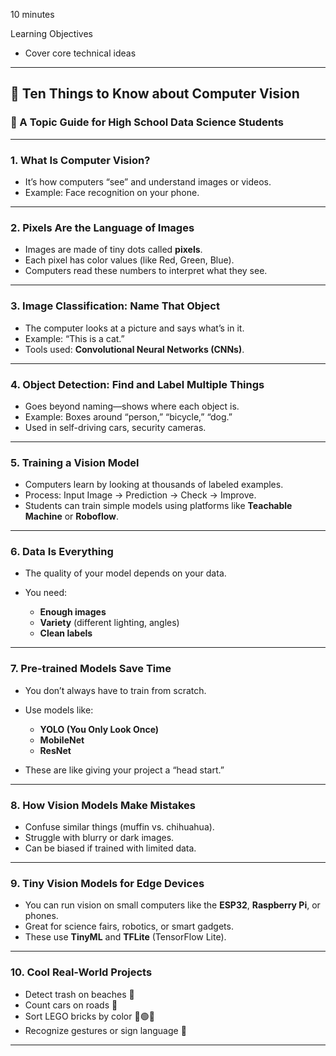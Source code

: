 10 minutes

Learning Objectives
- Cover core technical ideas

---


## 🧠 Ten Things to Know about Computer Vision

### 📸 A Topic Guide for High School Data Science Students

---

### 1. **What Is Computer Vision?**

* It’s how computers “see” and understand images or videos.
* Example: Face recognition on your phone.

---

### 2. **Pixels Are the Language of Images**

* Images are made of tiny dots called **pixels**.
* Each pixel has color values (like Red, Green, Blue).
* Computers read these numbers to interpret what they see.

---

### 3. **Image Classification: Name That Object**

* The computer looks at a picture and says what’s in it.
* Example: “This is a cat.”
* Tools used: **Convolutional Neural Networks (CNNs)**.

---

### 4. **Object Detection: Find and Label Multiple Things**

* Goes beyond naming—shows where each object is.
* Example: Boxes around “person,” “bicycle,” “dog.”
* Used in self-driving cars, security cameras.

---

### 5. **Training a Vision Model**

* Computers learn by looking at thousands of labeled examples.
* Process: Input Image → Prediction → Check → Improve.
* Students can train simple models using platforms like **Teachable Machine** or **Roboflow**.

---

### 6. **Data Is Everything**

* The quality of your model depends on your data.
* You need:

  * **Enough images**
  * **Variety** (different lighting, angles)
  * **Clean labels**

---

### 7. **Pre-trained Models Save Time**

* You don’t always have to train from scratch.
* Use models like:

  * **YOLO (You Only Look Once)**
  * **MobileNet**
  * **ResNet**
* These are like giving your project a “head start.”

---

### 8. **How Vision Models Make Mistakes**

* Confuse similar things (muffin vs. chihuahua).
* Struggle with blurry or dark images.
* Can be biased if trained with limited data.

---

### 9. **Tiny Vision Models for Edge Devices**

* You can run vision on small computers like the **ESP32**, **Raspberry Pi**, or phones.
* Great for science fairs, robotics, or smart gadgets.
* These use **TinyML** and **TFLite** (TensorFlow Lite).

---

### 10. **Cool Real-World Projects**

* Detect trash on beaches 🌊
* Count cars on roads 🚗
* Sort LEGO bricks by color 🔴🟢🔵
* Recognize gestures or sign language 🤟

---

